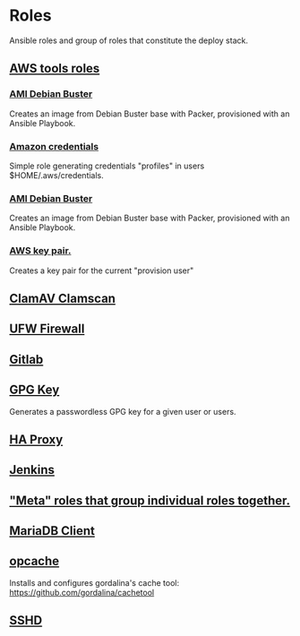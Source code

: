 # Roles
Ansible roles and group of roles that constitute the deploy stack.
<!--TOC-->
## [AWS tools roles](aws/README.md)
### [AMI Debian Buster](aws/ami_debian_buster/README.md)
Creates an image from Debian Buster base with Packer, provisioned with an Ansible Playbook.

### [Amazon credentials](aws/aws_credentials/README.md)
Simple role generating credentials "profiles" in users $HOME/.aws/credentials.

### [AMI Debian Buster](aws/aws_ec2_with_eip/README.md)
Creates an image from Debian Buster base with Packer, provisioned with an Ansible Playbook.
### [AWS key pair.](aws/aws_provision_ec2_keypair/README.md)
Creates a key pair for the current "provision user"
## [ClamAV Clamscan](clamav_clamscan/README.md)

## [UFW Firewall](firewall/README.md)

## [Gitlab](gitlab/README.md)

## [GPG Key](gpg_key/README.md)
Generates a passwordless GPG key for a given user or users.
## [HA Proxy](haproxy/README.md)

## [Jenkins](jenkins/README.md)

## ["Meta" roles that group individual roles together.](meta/README.md)

## [MariaDB Client](mysql_client/README.md)
## [opcache](opcache/README.md)

Installs and configures gordalina's cache tool: https://github.com/gordalina/cachetool

## [SSHD](ssh_server/README.md)

<!--ENDTOC-->
